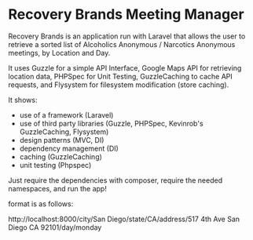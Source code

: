 # Recovery Brands Meeting Manager

Recovery Brands is an application run with Laravel that allows the user to retrieve a sorted list of Alcoholics Anonymous / Narcotics Anonymous meetings, by Location and Day.

It uses Guzzle for a simple API Interface, Google Maps API for retrieving location data, PHPSpec for Unit Testing, GuzzleCaching to cache API requests, and Flysystem for filesystem modification (store caching).

It shows: 
- use of a framework (Laravel)
- use of third party libraries (Guzzle, PHPSpec, Kevinrob's GuzzleCaching, Flysystem)
- design patterns (MVC, DI)
- dependency management (DI)
- caching (GuzzleCaching)
- unit testing (Phpspec)

Just require the dependencies with composer, require the needed namespaces, and run the app!

format is as follows:

http://localhost:8000/city/San Diego/state/CA/address/517 4th Ave San Diego CA 92101/day/monday